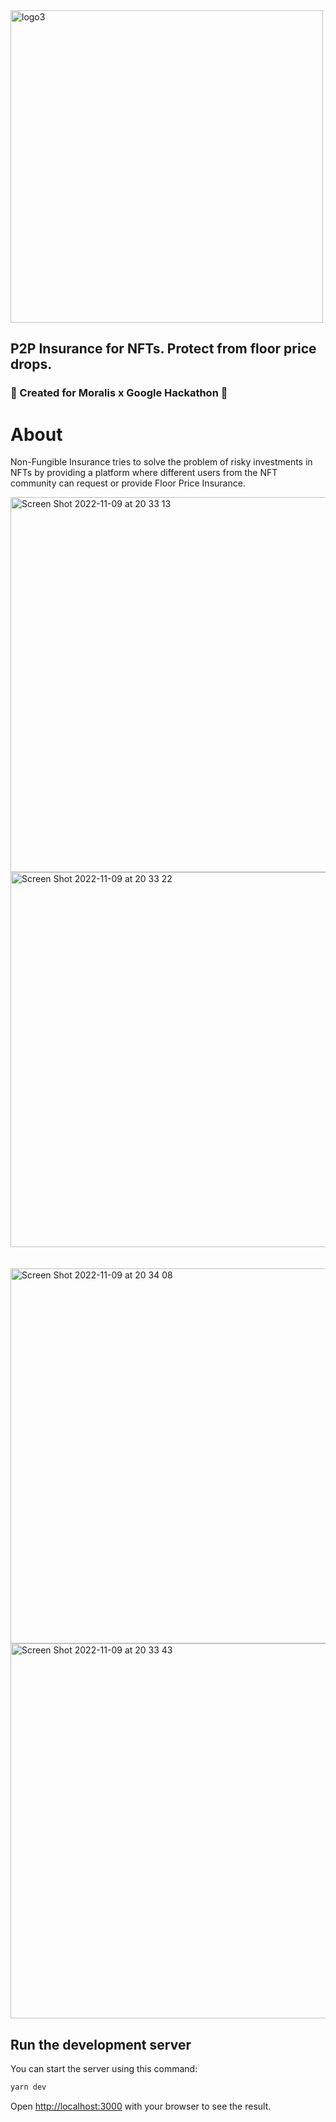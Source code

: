 <img width="500" alt="logo3" src="https://user-images.githubusercontent.com/12957692/200964432-750ca9b1-b549-4ec3-ae74-4459b59b999d.png">

## **P2P Insurance for NFTs. Protect from floor price drops.**

### 🚀 Created for Moralis x Google Hackathon 🚀

# About

Non-Fungible Insurance tries to solve the problem of risky investments in NFTs by providing a platform where different users from the NFT community can request or provide
Floor Price Insurance.


<div style="flex">
<img width="600" alt="Screen Shot 2022-11-09 at 20 33 13" src="https://user-images.githubusercontent.com/12957692/200964734-6d1036e9-abbb-4f7e-986d-f6f1bf437289.png">
<img width="600" alt="Screen Shot 2022-11-09 at 20 33 22" src="https://user-images.githubusercontent.com/12957692/200964731-e0acc1b0-ba90-4c4f-8c4c-15b7588ca3e4.png">
<br/><br/><br/>
<img width="600" alt="Screen Shot 2022-11-09 at 20 34 08" src="https://user-images.githubusercontent.com/12957692/200964721-f7e4f891-9a2d-4740-a358-94a5f8032bda.png">
<img width="600" alt="Screen Shot 2022-11-09 at 20 33 43" src="https://user-images.githubusercontent.com/12957692/200964727-f4ffb5ae-c0d8-4a0c-9416-cb53a521a3da.png">
<div>

## Run the development server

You can start the server using this command:

```bash
yarn dev
```

Open [http://localhost:3000](http://localhost:3000) with your browser to see the result.
